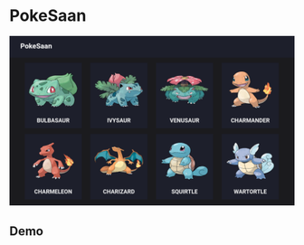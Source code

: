 # PokeSaan
![img](https://github.com/JonathanSaan/PokeSaan/blob/d71b5bee22461e726d07a1b54d14b0d077e3dff6/screenshot.png)

## Demo
